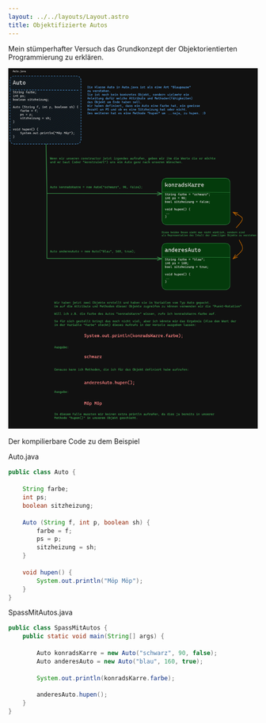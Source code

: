 ```yaml
---
layout: ../../layouts/Layout.astro
title: Objektifizierte Autos
---
```

Mein stümperhafter Versuch das Grundkonzept der Objektorientierten Programmierung zu erklären.

![autoimg](../img/autos.png)

Der kompilierbare Code zu dem Beispiel

Auto.java
```java
public class Auto {

    String farbe;
    int ps;
    boolean sitzheizung;

    Auto (String f, int p, boolean sh) {
        farbe = f;
        ps = p;
        sitzheizung = sh;
    }

    void hupen() {
        System.out.println("Möp Möp");
    }
}
```


SpassMitAutos.java
```java
public class SpassMitAutos {
    public static void main(String[] args) {

        Auto konradsKarre = new Auto("schwarz", 90, false);
        Auto anderesAuto = new Auto("blau", 160, true);

        System.out.println(konradsKarre.farbe);

        anderesAuto.hupen();
    }
}
```